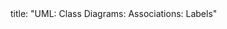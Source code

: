 <frontmatter>
title: "UML: Class Diagrams: Associations: Labels"
</frontmatter>

<include src="navbar.md" boilerplate />

<include src="unit-inPage-asFlat.md" boilerplate />